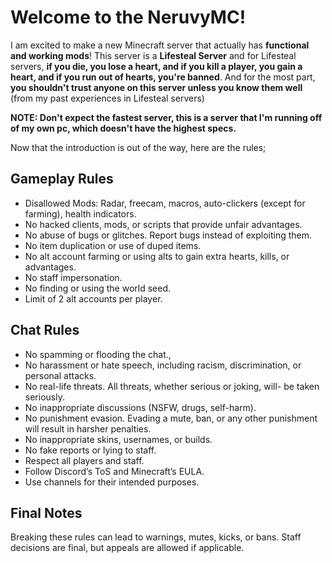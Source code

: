 # Welcome to the NeruvyMC!

I am excited to make a new Minecraft server that actually has **functional and working mods**! This server is a **Lifesteal Server** and for Lifesteal servers, **if you die, you lose a heart, and if you kill a player, you gain a heart, and if you run out of hearts, you're banned**. And for the most part, **you shouldn't trust anyone on this server unless you know them well** (from my past experiences in Lifesteal servers)

**NOTE: Don't expect the fastest server, this is a server that I'm running off of my own pc, which doesn't have the highest specs.**

Now that the introduction is out of the way, here are the rules;

**Gameplay Rules**
---
- Disallowed Mods: Radar, freecam, macros, auto-clickers (except for farming), health indicators.
- No hacked clients, mods, or scripts that provide unfair advantages.
- No abuse of bugs or glitches. Report bugs instead of exploiting them.
- No item duplication or use of duped items.
- No alt account farming or using alts to gain extra hearts, kills, or advantages.
- No staff impersonation.
- No finding or using the world seed.
- Limit of 2 alt accounts per player.

**Chat Rules**
---
- No spamming or flooding the chat.,
- No harassment or hate speech, including racism, discrimination, or personal attacks.
- No real-life threats. All threats, whether serious or joking, will- be taken seriously.
- No inappropriate discussions (NSFW, drugs, self-harm).
- No punishment evasion. Evading a mute, ban, or any other punishment will result in harsher penalties.
- No inappropriate skins, usernames, or builds.
- No fake reports or lying to staff.
- Respect all players and staff.
- Follow Discord’s ToS and Minecraft’s EULA.
- Use channels for their intended purposes.

**Final Notes**
---
Breaking these rules can lead to warnings, mutes, kicks, or bans. Staff decisions are final, but appeals are allowed if applicable.
